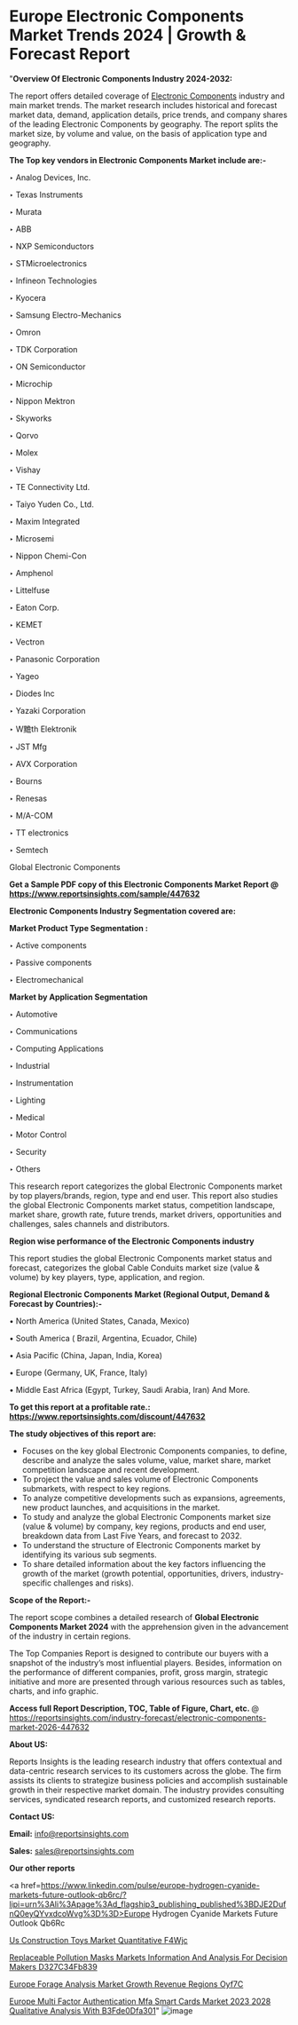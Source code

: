 # Europe Electronic Components Market Trends 2024 | Growth & Forecast Report

  "<strong>Overview Of Electronic Components Industry 2024-2032:</strong>

The report offers detailed coverage of <a href=https://www.reportsinsights.com/sample/447632>Electronic Components</a> industry and main market trends. The market research includes historical and forecast market data, demand, application details, price trends, and company shares of the leading Electronic Components by geography. The report splits the market size, by volume and value, on the basis of application type and geography.

<strong>The Top key vendors in Electronic Components Market include are:- </strong>

‣ Analog Devices, Inc.

‣ Texas Instruments

‣ Murata

‣ ABB

‣ NXP Semiconductors

‣ STMicroelectronics

‣ Infineon Technologies

‣ Kyocera

‣ Samsung Electro-Mechanics

‣ Omron

‣ TDK Corporation

‣ ON Semiconductor

‣ Microchip

‣ Nippon Mektron

‣ Skyworks

‣ Qorvo

‣ Molex

‣ Vishay

‣ TE Connectivity Ltd.

‣ Taiyo Yuden Co., Ltd.

‣ Maxim Integrated

‣ Microsemi

‣ Nippon Chemi-Con

‣ Amphenol

‣ Littelfuse

‣ Eaton Corp.

‣ KEMET

‣ Vectron

‣ Panasonic Corporation

‣ Yageo

‣ Diodes Inc

‣ Yazaki Corporation

‣ W黵th Elektronik

‣ JST Mfg

‣ AVX Corporation

‣ Bourns

‣ Renesas

‣ M/A-COM

‣ TT electronics

‣ Semtech

Global Electronic Components

<strong>Get a Sample PDF copy of this Electronic Components Market Report </strong><strong>@ <a href=https://www.reportsinsights.com/sample/447632 style=color:#0000ff;>https://www.reportsinsights.com/sample/447632</a> </strong>

<strong>Electronic Components Industry Segmentation covered are:</strong>

<strong>Market Product Type Segmentation :</strong>

‣ Active components

‣ Passive components

‣ Electromechanical

<strong>Market by Application Segmentation</strong>

‣ Automotive

‣ Communications

‣ Computing Applications

‣ Industrial

‣ Instrumentation

‣ Lighting

‣ Medical

‣ Motor Control

‣ Security

‣ Others

This research report categorizes the global Electronic Components market by top players/brands, region, type and end user. This report also studies the global Electronic Components market status, competition landscape, market share, growth rate, future trends, market drivers, opportunities and challenges, sales channels and distributors.

<strong>Region wise performance of the Electronic Components industry</strong><strong> </strong>

This report studies the global Electronic Components market status and forecast, categorizes the global Cable Conduits market size (value &amp; volume) by key players, type, application, and region. 

<strong>Regional Electronic Components Market (Regional Output, Demand &amp; Forecast by Countries):-</strong>

• North America (United States, Canada, Mexico)

• South America ( Brazil, Argentina, Ecuador, Chile)

• Asia Pacific (China, Japan, India, Korea)

• Europe (Germany, UK, France, Italy)

• Middle East Africa (Egypt, Turkey, Saudi Arabia, Iran) And More.

<strong>To get this report at a profitable rate.: <a href=https://www.reportsinsights.com/discount/447632 style=color:#0000ff;>https://www.reportsinsights.com/discount/447632</a></strong>

<strong>The study objectives of this report are:</strong>
<ul>
  <li>Focuses on the key global Electronic Components companies, to define, describe and analyze the sales volume, value, market share, market competition landscape and recent development.</li>
  <li>To project the value and sales volume of Electronic Components submarkets, with respect to key regions.</li>
  <li>To analyze competitive developments such as expansions, agreements, new product launches, and acquisitions in the market.</li>
  <li>To study and analyze the global Electronic Components market size (value &amp; volume) by company, key regions, products and end user, breakdown data from Last Five Years, and forecast to 2032.</li>
  <li>To understand the structure of Electronic Components market by identifying its various sub segments.</li>
  <li>To share detailed information about the key factors influencing the growth of the market (growth potential, opportunities, drivers, industry-specific challenges and risks).</li>
</ul>
<strong>Scope of the Report:-</strong><strong> </strong>

The report scope combines a detailed research of <strong>Global Electronic Components Market 2024 </strong>with the apprehension given in the advancement of the industry in certain regions.

The Top Companies Report is designed to contribute our buyers with a snapshot of the industry’s most influential players. Besides, information on the performance of different companies, profit, gross margin, strategic initiative and more are presented through various resources such as tables, charts, and info graphic.

<strong>Access full Report Description, TOC, Table of Figure, Chart, etc. </strong>@   <a href=https://reportsinsights.com/industry-forecast/electronic-components-market-2026-447632 style=color:#0000ff;>https://reportsinsights.com/industry-forecast/electronic-components-market-2026-447632</a>

<strong>About US:</strong>

Reports Insights is the leading research industry that offers contextual and data-centric research services to its customers across the globe. The firm assists its clients to strategize business policies and accomplish sustainable growth in their respective market domain. The industry provides consulting services, syndicated research reports, and customized research reports.

<strong>Contact US:</strong>

<p class=""""><b>Email:</b> <a href=mailto:info@reportsinsights.com>info@reportsinsights.com</a></p>
<p class=""""><b>Sales:</b> <a href=mailto:sales@reportsinsights.com>sales@reportsinsights.com</a></p>

<strong>Our other reports</strong>

<a href=https://www.linkedin.com/pulse/europe-hydrogen-cyanide-markets-future-outlook-qb6rc/?lipi=urn%3Ali%3Apage%3Ad_flagship3_publishing_published%3BDJE2DufnQ0eyQYvxdcoWvg%3D%3D>Europe Hydrogen Cyanide Markets Future Outlook Qb6Rc</a>

<a href=https://www.linkedin.com/pulse/us-construction-toys-market-quantitative-f4wjc/>Us Construction Toys Market Quantitative F4Wjc</a>

<a href=https://medium.com/@ranediksha451/replaceable-pollution-masks-markets-information-and-analysis-for-decision-makers-d327c34fb839>Replaceable Pollution Masks Markets Information And Analysis For Decision Makers D327C34Fb839</a>

<a href=https://www.linkedin.com/pulse/europe-forage-analysis-market-growth-revenue-regions-oyf7c/>Europe Forage Analysis Market Growth Revenue Regions Oyf7C</a>

<a href=https://medium.com/@akitotamura255/europe-multi-factor-authentication-mfa-smart-cards-market-2023-2028-qualitative-analysis-with-b3fde0dfa301>Europe Multi Factor Authentication Mfa Smart Cards Market 2023 2028 Qualitative Analysis With B3Fde0Dfa301</a>"
![image](https://github.com/daminid12/RImarketresearch/assets/158430485/31bf6327-1fc7-4e6e-82d0-b5048dce749c)
